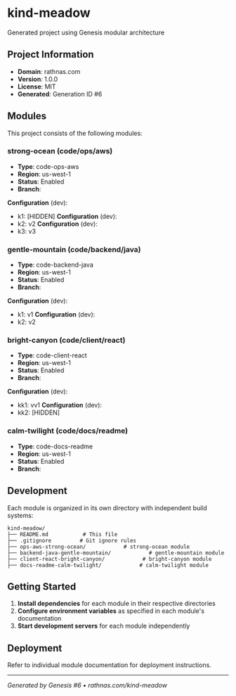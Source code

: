 # kind-meadow

Generated project using Genesis modular architecture

## Project Information

- **Domain**: rathnas.com
- **Version**: 1.0.0
- **License**: MIT
- **Generated**: Generation ID #6


## Modules

This project consists of the following modules:

### strong-ocean (code/ops/aws)
- **Type**: code-ops-aws
- **Region**: us-west-1
- **Status**: Enabled
- **Branch**: 


**Configuration** (dev):
- k1: [HIDDEN]
**Configuration** (dev):
- k2: v2
**Configuration** (dev):
- k3: v3

### gentle-mountain (code/backend/java)
- **Type**: code-backend-java
- **Region**: us-west-1
- **Status**: Enabled
- **Branch**: 


**Configuration** (dev):
- k1: v1
**Configuration** (dev):
- k2: v2

### bright-canyon (code/client/react)
- **Type**: code-client-react
- **Region**: us-west-1
- **Status**: Enabled
- **Branch**: 


**Configuration** (dev):
- kk1: vv1
**Configuration** (dev):
- kk2: [HIDDEN]

### calm-twilight (code/docs/readme)
- **Type**: code-docs-readme
- **Region**: us-west-1
- **Status**: Enabled
- **Branch**: 




## Development

Each module is organized in its own directory with independent build systems:

```
kind-meadow/
├── README.md           # This file
├── .gitignore         # Git ignore rules
├── ops-aws-strong-ocean/            # strong-ocean module
├── backend-java-gentle-mountain/            # gentle-mountain module
├── client-react-bright-canyon/            # bright-canyon module
├── docs-readme-calm-twilight/            # calm-twilight module
```

## Getting Started

1. **Install dependencies** for each module in their respective directories
2. **Configure environment variables** as specified in each module's documentation
3. **Start development servers** for each module independently

## Deployment

Refer to individual module documentation for deployment instructions.

---
*Generated by Genesis #6 • rathnas.com/kind-meadow*